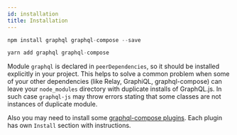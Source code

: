 ```yaml
---
id: installation
title: Installation
---
```


```js
npm install graphql graphql-compose --save
```

```js
yarn add graphql graphql-compose
```

Module `graphql` is declared in `peerDependencies`, so it should be installed explicitly in your project. This helps to solve a common problem when some of your other dependencies (like Relay, GraphiQL, graphql-compose) can leave your `node_modules` directory with duplicate installs of GraphQL.js. In such case `graphql-js` may throw errors stating that some classes are not instances of duplicate module.

Also you may need to install some [graphql-compose plugins](plugins/list-of-plugins.md). Each plugin has own `Install` section with instructions.
